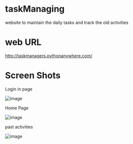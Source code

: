 # taskManaging
website to maintain the daily tasks and track the old activities
# web URL
http://taskmanagers.pythonanywhere.com/
# Screen Shots
Login in page

![image](https://github.com/saransathish/taskManaging/assets/122975286/675e4810-0417-4ef3-ae5a-36e2d5ef9489)

Home Page

![image](https://github.com/saransathish/taskManaging/assets/122975286/02f02ef9-95e3-4ccf-8f0f-0f2d1ae1e840)

past activities

![image](https://github.com/saransathish/taskManaging/assets/122975286/5ef240b2-c3c3-45b3-b85b-06277c20b03f)
